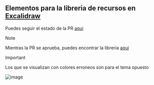 ## Elementos para la libreria de recursos en [Excalidraw](https://excalidraw.com)
Puedes seguir el estado de la PR [aqui](https://github.com/excalidraw/excalidraw-libraries/pull/1227)

> [!NOTE]
> Mientras la PR se aprueba, puedes encontrar la libreria [aqui](https://excalidraw-libraries-git-rustlanges-rust-basi-cb4538-excalidraw.vercel.app/?theme=dark&sort=default#rustlanges-rust-basics)

> [!IMPORTANT]
> Los que se visualizan con colores erroneos son para el tema opuesto

![image](https://github.com/RustLangES/arte-rustlang-es/assets/56278796/14da61b5-a7e5-4069-8013-38e98f7a87d1)
